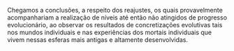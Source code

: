 ﻿Chegamos a conclusões, a respeito dos reajustes, os quais provavelmente acompanhariam a realização de níveis até então não atingidos de progresso evolucionário, ao observar os resultados de concretizações evolutivas tais nos mundos individuais e nas experiências dos mortais individuais que vivem nessas esferas mais antigas e altamente desenvolvidas.